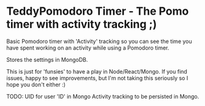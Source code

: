 # TeddyPomodoro Timer - The Pomo timer with activity tracking ;) #
Basic Pomodoro timer with 'Activity' tracking so you can see the time you have spent working on an activity while using a Pomodoro timer.

Stores the settings in MongoDB.

This is just for 'funsies' to have a play in Node/React/Mongo. If you find issues, happy to see improvements, but I'm not taking this seriously so I hope you don't either :)

TODO:
UID for user 'ID' in Mongo
Activity tracking to be persisted in Mongo.

